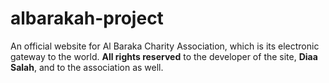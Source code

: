 # albarakah-project
An official website for Al Baraka Charity Association, which is its electronic gateway to the world. **All rights reserved** to the developer of the site, **Diaa Salah**, and to the association as well.
